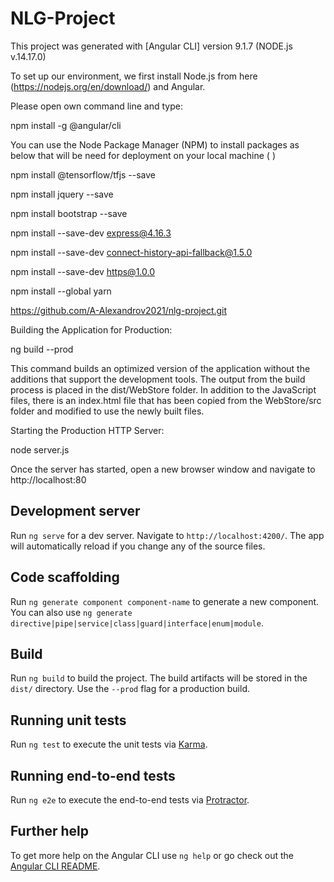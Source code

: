 # NLG-Project

This project was generated with [Angular CLI] version 9.1.7 (NODE.js v.14.17.0)



To set up our environment, we first install Node.js from here (https://nodejs.org/en/download/) and Angular. 

Please open own command line and type:

npm install -g @angular/cli

You can use the Node Package Manager (NPM) to install packages as below that will be need for deployment on your local machine ( )

npm install @tensorflow/tfjs --save

npm install jquery --save

npm install bootstrap --save

npm install --save-dev express@4.16.3

npm install --save-dev connect-history-api-fallback@1.5.0

npm install --save-dev https@1.0.0

npm install --global yarn




https://github.com/A-Alexandrov2021/nlg-project.git


Building the Application for Production:

ng build --prod

This command builds an optimized version of the application without the additions that support the development tools. The output from the build process is placed in the dist/WebStore folder. In addition to the JavaScript files, there is an index.html file that has been copied from the WebStore/src folder and modified to use the newly built files.

Starting the Production HTTP Server:

node server.js

Once the server has started, open a new browser window and navigate to http://localhost:80

## Development server

Run `ng serve` for a dev server. Navigate to `http://localhost:4200/`. The app will automatically reload if you change any of the source files.

## Code scaffolding

Run `ng generate component component-name` to generate a new component. You can also use `ng generate directive|pipe|service|class|guard|interface|enum|module`.

## Build

Run `ng build` to build the project. The build artifacts will be stored in the `dist/` directory. Use the `--prod` flag for a production build.

## Running unit tests

Run `ng test` to execute the unit tests via [Karma](https://karma-runner.github.io).

## Running end-to-end tests

Run `ng e2e` to execute the end-to-end tests via [Protractor](http://www.protractortest.org/).

## Further help

To get more help on the Angular CLI use `ng help` or go check out the [Angular CLI README](https://github.com/angular/angular-cli/blob/master/README.md).
